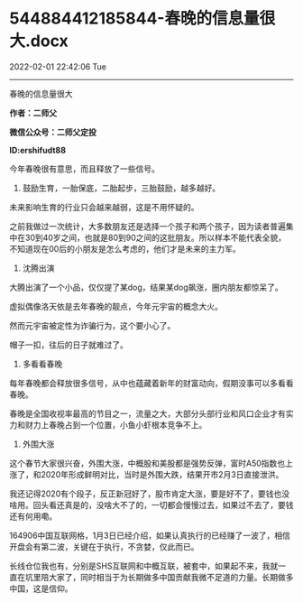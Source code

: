 # 544884412185844-春晚的信息量很大.docx

2022-02-01 22:42:06 Tue

----

春晚的信息量很大

__作者：二师父__

__微信公众号：二师父定投__

__ID:ershifudt88__

今年春晚很有意思，而且释放了一些信号。

1. 鼓励生育，一胎保底，二胎起步，三胎鼓励，越多越好。

未来影响生育的行业只会越来越弱，这是不用怀疑的。

之前我做过一次统计，大多数朋友还是选择一个孩子和两个孩子，因为读者普遍集中在30到40岁之间，也就是80到90之间的这批朋友。所以样本不能代表全貌，不知道现在00后的小朋友是怎么考虑的，他们才是未来的主力军。

1. 沈腾出演

大腾出演了一个小品，仅仅提了某dog，结果某dog飙涨，圈内朋友都惊呆了。

虚拟偶像洛天依是去年春晚的靓点，今年元宇宙的概念大火。

然而元宇宙被定性为诈骗行为，这个要小心了。

帽子一扣，往后的日子就难过了。

1. 多看看春晚

每年春晚都会释放很多信号，从中也蕴藏着新年的财富动向，假期没事可以多看看春晚。

春晚是全国收视率最高的节目之一，流量之大，大部分头部行业和风口企业才有实力和财力上春晚占到一个位置，小鱼小虾根本竞争不上。

1. 外围大涨

这个春节大家很兴奋，外围大涨，中概股和美股都是强势反弹，富时A50指数也上涨了，和2020年形成鲜明对比，当时是外围大跌，结果开市2月3日直接泄洪。

我还记得2020有个段子，反正新冠好了，股市肯定大涨，要是好不了，要钱也没啥用。回头看还真是的，没啥大不了的，一切都会慢慢过去，如果过不去了，要钱还有何用嘞。

164906中国互联网格，1月3日已经介绍，如果认真执行的已经赚了一波了，相信开盘会有第二波，关键在于执行，不贪婪，仅此而已。

长线仓位我也有，分别是SHS互联网和中概互联，被套中，如果起不来，我就一直在坑里陪大家了，同时相当于为长期做多中国贡献我微不足道的力量。长期做多中国，这是信仰。

